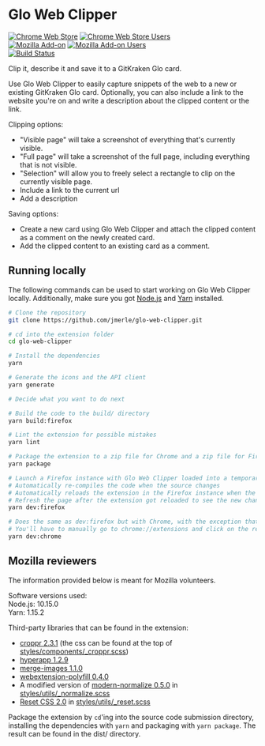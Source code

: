# Glo Web Clipper

[![Chrome Web Store](https://img.shields.io/chrome-web-store/v/ikfmgfnieohkknpbninokpleohjpbjbl.svg)](https://chrome.google.com/webstore/detail/glo-web-clipper/ikfmgfnieohkknpbninokpleohjpbjbl)
[![Chrome Web Store Users](https://img.shields.io/chrome-web-store/users/ikfmgfnieohkknpbninokpleohjpbjbl.svg)](https://chrome.google.com/webstore/detail/glo-web-clipper/ikfmgfnieohkknpbninokpleohjpbjbl)  
[![Mozilla Add-on](https://img.shields.io/amo/v/glo-web-clipper.svg)](https://addons.mozilla.org/en-US/firefox/addon/glo-web-clipper/)
[![Mozilla Add-on Users](https://img.shields.io/amo/users/glo-web-clipper.svg)](https://addons.mozilla.org/en-US/firefox/addon/glo-web-clipper/)  
[![Build Status](https://jenkins.jmerle.dev/buildStatus/icon?job=glo-web-clipper%2Fmaster)](https://jenkins.jmerle.dev/job/glo-web-clipper/job/master/)

Clip it, describe it and save it to a GitKraken Glo card.

Use Glo Web Clipper to easily capture snippets of the web to a new or existing GitKraken Glo card. Optionally, you can also include a link to the website you're on and write a description about the clipped content or the link.

Clipping options:
- "Visible page" will take a screenshot of everything that's currently visible.
- "Full page" will take a screenshot of the full page, including everything that is not visible.
- "Selection" will allow you to freely select a rectangle to clip on the currently visible page.
- Include a link to the current url
- Add a description

Saving options:
- Create a new card using Glo Web Clipper and attach the clipped content as a comment on the newly created card.
- Add the clipped content to an existing card as a comment.

## Running locally
The following commands can be used to start working on Glo Web Clipper locally. Additionally, make sure you got [Node.js](https://nodejs.org/en/) and [Yarn](https://yarnpkg.com/en/) installed.

```bash
# Clone the repository
git clone https://github.com/jmerle/glo-web-clipper.git

# cd into the extension folder
cd glo-web-clipper

# Install the dependencies
yarn

# Generate the icons and the API client
yarn generate

# Decide what you want to do next

# Build the code to the build/ directory
yarn build:firefox

# Lint the extension for possible mistakes
yarn lint

# Package the extension to a zip file for Chrome and a zip file for Firefox
yarn package

# Launch a Firefox instance with Glo Web Clipper loaded into a temporary profile
# Automatically re-compiles the code when the source changes
# Automatically reloads the extension in the Firefox instance when the code is re-compiled
# Refresh the page after the extension got reloaded to see the new changes
yarn dev:firefox

# Does the same as dev:firefox but with Chrome, with the exception that the extension is not automatically reloaded
# You'll have to manually go to chrome://extensions and click on the reload button on the Glo Web Clipper entry
yarn dev:chrome
```

## Mozilla reviewers
The information provided below is meant for Mozilla volunteers.

Software versions used:  
Node.js: 10.15.0  
Yarn: 1.15.2

Third-party libraries that can be found in the extension:  
- [croppr 2.3.1](https://github.com/jamesssooi/Croppr.js/tree/v2.3.1/dist) (the css can be found at the top of [styles/components/_croppr.scss](styles/components/_croppr.scss))
- [hyperapp 1.2.9](https://github.com/jorgebucaran/hyperapp/blob/1.2.9/src/index.js)
- [merge-images 1.1.0](https://github.com/lukechilds/merge-images/blob/v1.1.0/src/index.js)
- [webextension-polyfill 0.4.0](https://github.com/mozilla/webextension-polyfill/blob/0.4.0/src/browser-polyfill.js)
- A modified version of [modern-normalize 0.5.0](https://github.com/sindresorhus/modern-normalize/blob/v0.5.0/modern-normalize.css) in [styles/utils/_normalize.scss](styles/utils/_normalize.scss)
- [Reset CSS 2.0](https://meyerweb.com/eric/tools/css/reset/) in [styles/utils/_reset.scss](styles/utils/_reset.scss)

Package the extension by `cd`'ing into the source code submission directory, installing the dependencies with `yarn` and packaging with `yarn package`. The result can be found in the dist/ directory.
